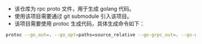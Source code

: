 
- 该仓库为 rpc proto 文件，用于生成 golang 代码。
- 使用该项目需要通过 git submodule 引入该项目。
- 该项目需要使用 protoc 生成代码，具体生成命令如下：
```bash
protoc --go_out=. --go_opt=paths=source_relative --go-grpc_out=. --go-grpc_opt=paths=source_relative *.proto